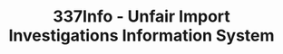 ---
bigquery: https://console.cloud.google.com/bigquery?p=patents-public-data&d=usitc_investigations&page=dataset&project=sheets-management-319211
citation: US International Trade Commission 337Info Unfair Import Investigations Information
  System
contributors: US International Trade Comission
cost: None
description: US International Trade Commission 337Info Unfair Import Investigations
  Information System contains data on investigations done under Section 337. Section
  337 declares the infringement of certain statutory intellectual property rights
  and other forms of unfair competition in import trade to be unlawful practices.
  Most Section 337 investigations involve allegations of patent or registered trademark
  infringement.
documentation: FAQ and tutorial available on the site
last_edit: Mon, 04 Apr 2022 19:10:40 GMT
location: https://pubapps2.usitc.gov/337external/
maintained_by: US International Trade Comission
schema_fields: '[''teoProceedingInvolved'', ''scheduledStartDateEvidHear'', ''finalIdOnViolationDue'',
  ''publication_number'', ''teoIdDueDate'', ''internalRemand'', ''startDateMarkmanHearing'',
  ''patentNumber'', ''complainant'', ''targetDate'', ''trademarkNumbers'', ''dateCreated'',
  ''investigationType'', ''teoReliefGranted'', ''respondent'', ''gcAttorney'', ''teoIdIssueDate'',
  ''actualStartDateEvidHear'', ''finalDetViolation'', ''dateComplaintFiled'', ''title'',
  ''actualEndDateEvidHear'', ''lastUpdated'', ''aljAssigned'', ''finalIdOnViolationIssue'',
  ''investigationNo'', ''reportingRequirements'', ''finalDetNoViolation'', ''cafcAppeals'',
  ''currentStatus'', ''issueDateOtherNonFinal'', ''scheduledEndDateEvidHear'', ''htsNumbers'',
  ''currentActiveALJ'', ''copyrightNumbers'', ''markmanHearing'', ''id'', ''ouiiAttorney'',
  ''invUnfairAct'', ''dateOfPublicationFrNotice'', ''endDateMarkmanHearing'', ''patentNumbers'',
  ''ouiiParticipation'', ''investigationTermDate'', ''docketNo'']'
shortname: unfair_import_investigations
tags:
- import
- legal
- trade
timeframe: 2008-2021 (prior to 2008 downloadable as a JSON file)
title: 337Info - Unfair Import Investigations Information System
uuid: 2721f5ec-e599-4890-9265-9706719fc71e
---